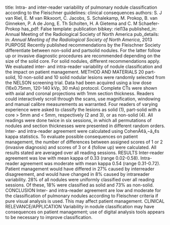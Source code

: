 title: Intra- and inter-reader variability of pulmonary nodule classification according to the Fleischner guidelines: clinical consequences
authors: S. J van Riel, E. M van Rikxoort, C. Jacobs, S. Schalekamp, M. Prokop, B. van Ginneken, P. A de Jong, E. Th Scholten, H. A Gietema and C. M Schaefer-Prokop
has_pdf: False
template: publication
bibkey: riel13a
published_in: Annual Meeting of the Radiological Society of North America
pub_details: in: <i>Annual Meeting of the Radiological Society of North America</i>, 2013
PURPOSE Recently published recommendations by the Fleischner Society differentiate between non-solid and partsolid nodules. For the latter follow up or invasive diagnostic procedures are recommended depending on the size of the solid core. For solid nodules, different recommendations apply. We evaluated inter- and intra-reader variability of nodule classification and the impact on patient management. METHOD AND MATERIALS 20 part-solid, 10 non-solid and 10 solid nodular lesions were randomly selected from the NELSON screening trial. Data had been acquired using a low dose (16x0.75mm, 120-140 kVp, 30 mAs) protocol. Complete CTs were shown with axial and coronal projections with 1mm section thickness. Readers could interactively scroll through the scans, use magnification, windowing and manual calibre measurements as warranted. Four readers of varying experience were asked to classify the lesions as solid (1), part-solid with a core > 5mm and < 5mm, respectively (2 and 3), or as non-solid (4). All readings were done twice in six sessions, in which all permutations of nodules and section thicknesses were presented in different random orders. Inter- and intra-reader agreement were calculated using CohenÃ¢â‚¬â„¢s kappa statistics. To evaluate possible consequences on patient management, the number of differences between assigned scores of 1 or 2 (invasive diagnosis) and scores of 3 or 4 (follow up) were calculated. All results stated are averaged over all reading sessions. RESULTS Inter-reader agreement was low with mean kappa of 0.33 (range 0.02-0.58). Intra-reader agreement was moderate with mean kappa 0.54 (range 0.31-0.72). Patient management would have differed in 27% caused by interreader disagreement, and would have changed in 8% caused by intrareader variability. 28% of all nodules were uniformly classified over all reading sessions. Of these, 18% were classified as solid and 73% as non-solid. CONCLUSION Inter- and intra-reader agreement are low and moderate for the classification of pulmonary nodules according to Fleischner criteria if pure visual analysis is used. This may affect patient management. CLINICAL RELEVANCE/APPLICATION Variability in nodule classification may have consequences on patient management; use of digital analysis tools appears to be necessary to improve classification.

